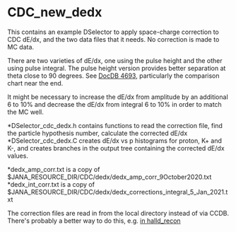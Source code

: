 # CDC_new_dedx 

This contains an example DSelector to apply space-charge correction to CDC dE/dx, and the two data files that it needs.  No correction is made to MC data.

There are two varieties of dE/dx, one using the pulse height and the other using pulse integral.  The pulse height version provides better separation at theta close to 90 degrees. See [DocDB 4693](https://halldweb.jlab.org/doc-private/DocDB/ShowDocument?docid=4693), particularly the comparison chart near the end. 

It might be necessary to increase the dE/dx from amplitude by an additional 6 to 10% and decrease the dE/dx from integral 6 to 10% in order to match the MC well.


*DSelector_cdc_dedx.h contains functions to read the correction file, find the particle hypothesis number, calculate the corrected dE/dx
*DSelector_cdc_dedx.C creates dE/dx vs p histograms for proton, K+ and K-, and creates branches in the output tree containing the corrected dE/dx values.

*dedx_amp_corr.txt is a copy of $JANA_RESOURCE_DIR/CDC/dedx/dedx_amp_corr_9October2020.txt
*dedx_int_corr.txt is a copy of $JANA_RESOURCE_DIR/CDC/dedx/dedx_corrections_integral_5_Jan_2021.txt

The correction files are read in from the local directory instead of via CCDB.  There's probably a better way to do this, e.g. [in halld_recon](https://github.com/JeffersonLab/halld_recon/blob/master/src/libraries/PID/DParticleID.cc#L225)
